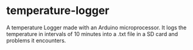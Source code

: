 # temperature-logger
A temperature Logger made with an Arduino microprocessor. It logs the temperature in intervals of 10 minutes into a .txt file in a SD card and problems it encounters.
